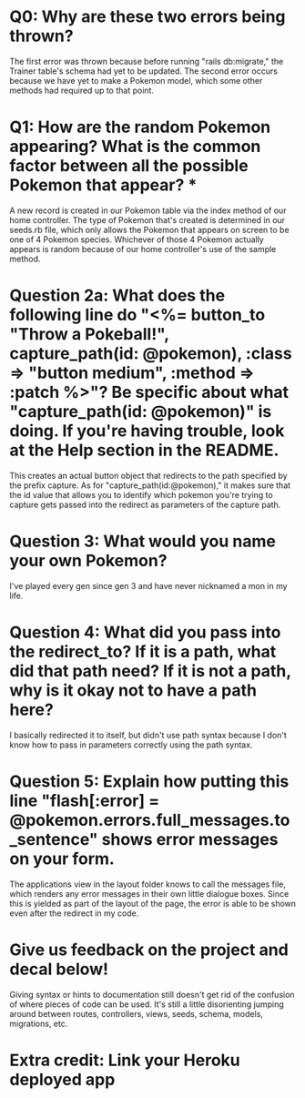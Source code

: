 # Q0: Why are these two errors being thrown?
The first error was thrown because before running "rails db:migrate," the Trainer table's schema had yet to be updated. The second error occurs because we have yet to make a Pokemon model, which some other methods had required up to that point.

# Q1: How are the random Pokemon appearing? What is the common factor between all the possible Pokemon that appear? *
A new record is created in our Pokemon table via the index method of our home controller. The type of Pokemon that's created is determined in our seeds.rb file, which only allows the Pokemon that appears on screen to be one of 4 Pokemon species. Whichever of those 4 Pokemon actually appears is random because of our home controller's use of the sample method.

# Question 2a: What does the following line do "<%= button_to "Throw a Pokeball!", capture_path(id: @pokemon), :class => "button medium", :method => :patch %>"? Be specific about what "capture_path(id: @pokemon)" is doing. If you're having trouble, look at the Help section in the README.
This creates an actual button object that redirects to the path specified by the prefix capture. As for "capture_path(id:@pokemon)," it makes sure that the id value that allows you to identify which pokemon you're trying to capture gets passed into the redirect as parameters of the capture path.

# Question 3: What would you name your own Pokemon?
I've played every gen since gen 3 and have never nicknamed a mon in my life.

# Question 4: What did you pass into the redirect_to? If it is a path, what did that path need? If it is not a path, why is it okay not to have a path here?
I basically redirected it to itself, but didn't use path syntax because I don't know how to pass in parameters correctly using the path syntax.

# Question 5: Explain how putting this line "flash[:error] = @pokemon.errors.full_messages.to_sentence" shows error messages on your form.
The applications view in the layout folder knows to call the messages file, which renders any error messages in their own little dialogue boxes. Since this is yielded as part of the layout of the page, the error is able to be shown even after the redirect in my code.

# Give us feedback on the project and decal below!
Giving syntax or hints to documentation still doesn't get rid of the confusion of where pieces of code can be used. It's still a little disorienting jumping around between routes, controllers, views, seeds, schema, models, migrations, etc.

# Extra credit: Link your Heroku deployed app
